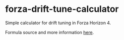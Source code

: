 ﻿# forza-drift-tune-calculator
Simple calculator for drift tuning in Forza Horizon 4.

Formula source and more information [here](https://www.reddit.com/r/forza/comments/9lssgm/comprehensive_indepth_drift_tuning_guide_revised/).
